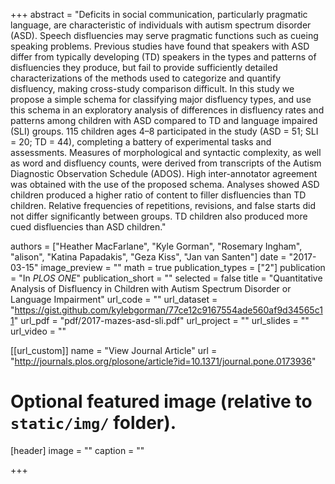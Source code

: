 +++
abstract = "Deficits in social communication, particularly pragmatic language, are characteristic of individuals with autism spectrum disorder (ASD). Speech disfluencies may serve pragmatic functions such as cueing speaking problems. Previous studies have found that speakers with ASD differ from typically developing (TD) speakers in the types and patterns of disfluencies they produce, but fail to provide sufficiently detailed characterizations of the methods used to categorize and quantify disfluency, making cross-study comparison difficult. In this study we propose a simple schema for classifying major disfluency types, and use this schema in an exploratory analysis of differences in disfluency rates and patterns among children with ASD compared to TD and language impaired (SLI) groups. 115 children ages 4–8 participated in the study (ASD = 51; SLI = 20; TD = 44), completing a battery of experimental tasks and assessments. Measures of morphological and syntactic complexity, as well as word and disfluency counts, were derived from transcripts of the Autism Diagnostic Observation Schedule (ADOS). High inter-annotator agreement was obtained with the use of the proposed schema. Analyses showed ASD children produced a higher ratio of content to filler disfluencies than TD children. Relative frequencies of repetitions, revisions, and false starts did not differ significantly between groups. TD children also produced more cued disfluencies than ASD children."

authors = ["Heather MacFarlane", "Kyle Gorman", "Rosemary Ingham", "alison", "Katina Papadakis", "Geza Kiss", "Jan van Santen"]
date = "2017-03-15"
image_preview = ""
math = true
publication_types = ["2"]
publication = "In *PLOS ONE*"
publication_short = ""
selected = false
title = "Quantitative Analysis of Disfluency in Children with Autism Spectrum Disorder or Language Impairment"
url_code = ""
url_dataset = "https://gist.github.com/kylebgorman/77ce12c9167554ade560af9d34565c11"
url_pdf = "pdf/2017-mazes-asd-sli.pdf"
url_project = ""
url_slides = ""
url_video = ""

[[url_custom]]
name = "View Journal Article"
url = "http://journals.plos.org/plosone/article?id=10.1371/journal.pone.0173936"

# Optional featured image (relative to `static/img/` folder).
[header]
image = ""
caption = ""

+++
